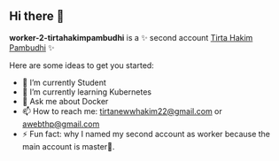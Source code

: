 ## Hi there 👋


**worker-2-tirtahakimpambudhi** is a ✨ second account [Tirta Hakim Pambudhi](https://github.com/tirtahakimpambudhi) ✨

Here are some ideas to get you started:

- 🔭 I’m currently Student
- 🌱 I’m currently learning Kubernetes
- 💬 Ask me about Docker 
- 📫 How to reach me: tirtanewwhakim22@gmail.com or awebthp@gmail.com
- ⚡ Fun fact: why I named my second account as worker because the main account is master🤣.

